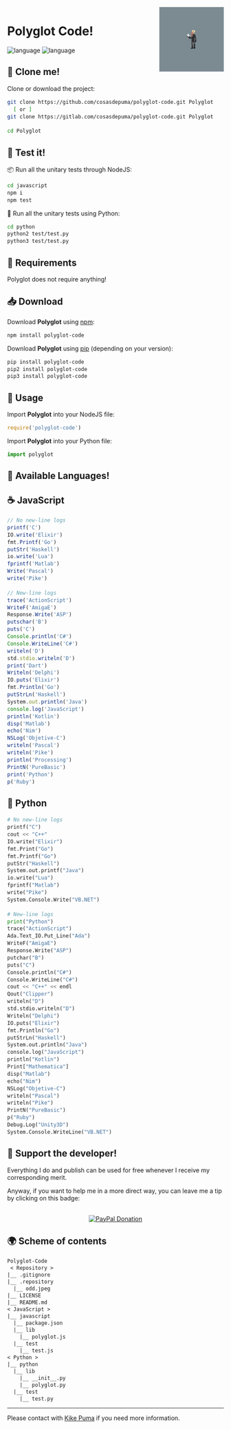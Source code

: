 <img src=".repository/odd.jpeg" align="right" width="150">

# Polyglot Code!
![language](https://img.shields.io/badge/language-python-blue.svg?style=for-the-badge) ![language](https://img.shields.io/badge/language-javascript-yellow.svg?style=for-the-badge)

:vhs: Clone me!
----
Clone or download the project:
```sh
git clone https://github.com/cosasdepuma/polyglot-code.git Polyglot
  [ or ]
git clone https://gitlab.com/cosasdepuma/polyglot-code.git Polyglot

cd Polyglot
```

:see_no_evil: Test it!
----

:package: Run all the unitary tests through NodeJS:
```sh
cd javascript
npm i
npm test
```

:snake: Run all the unitary tests using Python:
```sh
cd python
python2 test/test.py
python3 test/test.py
```

:electric_plug: Requirements
----
Polyglot does not require anything!

:inbox_tray: Download
----
Download **Polyglot** using [npm](https://www.npmjs.com/package/polyglot-code):
```sh
npm install polyglot-code
```

Download **Polyglot** using [pip](https://pypi.org/project/polyglot-code/) (depending on your version):
```sh
pip install polyglot-code
pip2 install polyglot-code
pip3 install polyglot-code
```

:runner: Usage
----
Import **Polyglot** into your NodeJS file:
```js
require('polyglot-code')
```

Import **Polyglot** into your Python file:
```py
import polyglot
```

:speech_balloon: Available Languages!
----

:coffee: JavaScript
----

```js
// No new-line logs
printf('C')
IO.write('Elixir')
fmt.Printf('Go')
putStr('Haskell')
io.write('Lua')
fprintf('Matlab')
Write('Pascal')
write('Pike')

// New-line logs
trace('ActionScript')
WriteF('AmigaE')
Response.Write('ASP')
putschar('B')
puts('C')
Console.println('C#')
Console.WriteLine('C#')
writeln('D')
std.stdio.writeln('D')
print('Dart')
Writeln('Delphi')
IO.puts('Elixir')
fmt.Println('Go')
putStrLn('Haskell')
System.out.println('Java')
console.log('JavaScript')
println('Kotlin')
disp('Matlab')
echo('Nim')
NSLog('Objetive-C')
writeln('Pascal')
writeln('Pike')
println('Processing')
PrintN('PureBasic')
print('Python')
p('Ruby')
```

:snake: Python
----

```py
# No new-line logs
printf("C")
cout << "C++"
IO.write("Elixir")
fmt.Print("Go")
fmt.Printf("Go")
putStr("Haskell")
System.out.printf("Java")
io.write("Lua")
fprintf("Matlab")
write("Pike")
System.Console.Write("VB.NET")

# New-line logs
print("Python")
trace("ActionScript")
Ada.Text_IO.Put_Line("Ada")
WriteF("AmigaE")
Response.Write("ASP")
putchar("B")
puts("C")
Console.println("C#")
Console.WriteLine("C#")
cout << "C++" << endl
Qout("Clipper")
writeln("D")
std.stdio.writeln("D")
Writeln("Delphi")
IO.puts("Elixir")
fmt.Println("Go")
putStrLn("Haskell")
System.out.println("Java")
console.log("JavaScript")
println("Kotlin")
Print["Mathematica"]
disp("Matlab")
echo("Nim")
NSLog("Objetive-C")
writeln("Pascal")
writeln("Pike")
PrintN("PureBasic")
p("Ruby")
Debug.Log("Unity3D")
System.Console.WriteLine("VB.NET")
```

:octopus: Support the developer!
----
Everything I do and publish can be used for free whenever I receive my corresponding merit.

Anyway, if you want to help me in a more direct way, you can leave me a tip by clicking on this badge:

<p align="center">
    </br>
    <a href="https://www.paypal.me/cosasdepuma/"><img src="https://img.shields.io/badge/Donate-PayPal-blue.svg?style=for-the-badge" alt="PayPal Donation"></img></a>
</p>


:earth_africa: Scheme of contents
----
```
Polyglot-Code
 < Repository >
|__ .gitignore
|__ .repository
  |__ odd.jpeg
|__ LICENSE
|__ README.md
< JavaScript >
|__ javascript
  |__ package.json
  |__ lib
    |__ polyglot.js
  |__ test
    |__ test.js
< Python >
|__ python
  |__ lib
    |__ __init__.py
    |__ polyglot.py
  |__ test
    |__ test.py
```

----

Please contact with [Kike Puma](https://linkedin.com/in/kikepuma) if you need more information.
